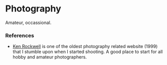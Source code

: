 # Photography

Amateur, occassional.

### References

- [Ken Rockwell](https://www.kenrockwell.com) is one of the oldest photography related website (1999) that I stumble upon when I started shooting. A good place to start for all hobby and amateur photographers.
